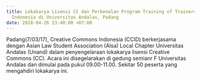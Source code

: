 ```yaml
---
title: Lokakarya Lisensi CC dan Perkenalan Program Training of Trainers Creative Commons
  Indonesia di Universitas Andalas, Padang
date: 2018-04-26 13:40:00 +07:00
---
```


Padang(7/03/17), Creative Commons Indonesia (CCID) berkerjasama dengan Asian Law Student Association (Alsa) Local Chapter Universitas Andalas (Unand) dalam penyengelaraan lokakarya lisensi Creative Commons (CC). Acara ini disegelarakan di gedung semianr F Universitas Andalas dan dimulai pada pukul 09.00-11.00. Sekitar 50 peserta yang mengahdiri lokakarya ini.

